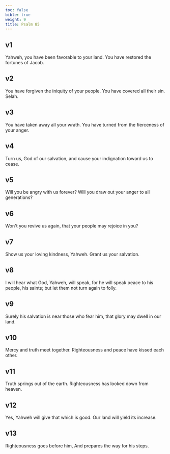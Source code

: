 ```yaml
---
toc: false
bible: true
weight: 9
title: Psalm 85
---
```




## v1 
Yahweh, you have been favorable to your land. You have restored the fortunes of Jacob. 

## v2 
You have forgiven the iniquity of your people. You have covered all their sin. Selah. 

## v3 
You have taken away all your wrath. You have turned from the fierceness of your anger. 

## v4 
Turn us, God of our salvation, and cause your indignation toward us to cease. 

## v5 
Will you be angry with us forever? Will you draw out your anger to all generations? 

## v6 
Won't you revive us again, that your people may rejoice in you? 

## v7 
Show us your loving kindness, Yahweh. Grant us your salvation. 

## v8 
I will hear what God, Yahweh, will speak, for he will speak peace to his people, his saints; but let them not turn again to folly. 

## v9 
Surely his salvation is near those who fear him, that glory may dwell in our land. 

## v10 
Mercy and truth meet together. Righteousness and peace have kissed each other. 

## v11 
Truth springs out of the earth. Righteousness has looked down from heaven. 

## v12 
Yes, Yahweh will give that which is good. Our land will yield its increase. 

## v13 
Righteousness goes before him, And prepares the way for his steps.
